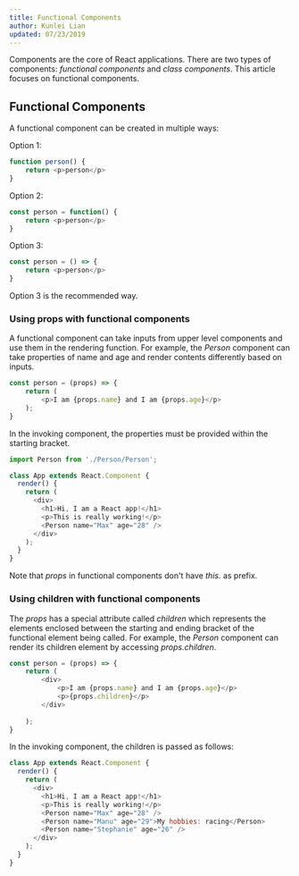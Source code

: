 ```yaml
---
title: Functional Components
author: Kunlei Lian
updated: 07/23/2019
---
```


Components are the core of React applications. 
There are two types of components: *functional components* and *class components*.
This article focuses on functional components.

## Functional Components
A functional component can be created in multiple ways:

Option 1:
```javascript
function person() {
    return <p>person</p>
}
```

Option 2:
```javascript
const person = function() {
    return <p>person</p>
}
```

Option 3:
```javascript
const person = () => {
    return <p>person</p>
}
```

Option 3 is the recommended way.

### Using props with functional components
A functional component can take inputs from upper level components and use them in the rendering function.
For example, the *Person* component can take properties of name and age and render contents differently based on inputs.
```javascript
const person = (props) => {
    return (
        <p>I am {props.name} and I am {props.age}</p>
    );
}
```

In the invoking component, the properties must be provided within the starting bracket.
```javascript
import Person from './Person/Person';

class App extends React.Component {
  render() {
    return (
      <div>
        <h1>Hi, I am a React app!</h1>
        <p>This is really working!</p>
        <Person name="Max" age="28" />
      </div>
    );
  }
}
```

Note that *props* in functional components don't have *this.* as prefix.


### Using children with functional components
The *props* has a special attribute called *children* which represents the elements enclosed between the starting and ending bracket of the functional element being called.
For example, the *Person* component can render its children element by accessing *props.children*.
```javascript
const person = (props) => {
    return (
        <div>
            <p>I am {props.name} and I am {props.age}</p>
            <p>{props.children}</p>
        </div>
        
    );
}
```

In the invoking component, the children is passed as follows:
```javascript
class App extends React.Component {
  render() {
    return (
      <div>
        <h1>Hi, I am a React app!</h1>
        <p>This is really working!</p>
        <Person name="Max" age="28" />
        <Person name="Manu" age="29">My hobbies: racing</Person>
        <Person name="Stephanie" age="26" />
      </div>
    );
  }
}
```






